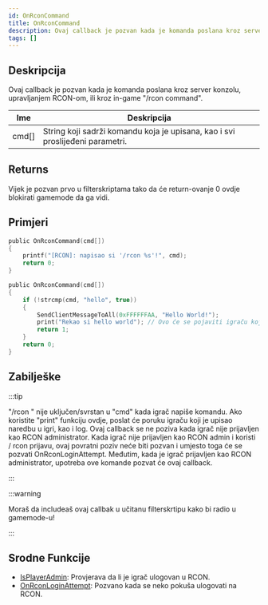 ```yaml
---
id: OnRconCommand
title: OnRconCommand
description: Ovaj callback je pozvan kada je komanda poslana kroz server konzolu, upravljanjem RCON-om, ili kroz in-game "/rcon command".
tags: []
---
```


## Deskripcija

Ovaj callback je pozvan kada je komanda poslana kroz server konzolu, upravljanjem RCON-om, ili kroz in-game "/rcon command".

| Ime   | Deskripcija                                                                   |
| ----- | ----------------------------------------------------------------------------- |
| cmd[] | String koji sadrži komandu koja je upisana, kao i svi proslijeđeni parametri. |

## Returns

Vijek je pozvan prvo u filterskriptama tako da će return-ovanje 0 ovdje blokirati gamemode da ga vidi.

## Primjeri

```c
public OnRconCommand(cmd[])
{
    printf("[RCON]: napisao si '/rcon %s'!", cmd);
    return 0;
}

public OnRconCommand(cmd[])
{
    if (!strcmp(cmd, "hello", true))
    {
        SendClientMessageToAll(0xFFFFFFAA, "Hello World!");
        print("Rekao si hello world"); // Ovo će se pojaviti igraču koji je napisao tu rcon komandu u bijeloj boji
        return 1;
    }
    return 0;
}
```

## Zabilješke

:::tip

"/rcon " nije uključen/svrstan u "cmd" kada igrač napiše komandu. Ako koristite "print" funkciju ovdje, poslat će poruku igraču koji je upisao naredbu u igri, kao i log. Ovaj callback se ne poziva kada igrač nije prijavljen kao RCON administrator. Kada igrač nije prijavljen kao RCON admin i koristi / rcon prijavu, ovaj povratni poziv neće biti pozvan i umjesto toga će se pozvati OnRconLoginAttempt. Međutim, kada je igrač prijavljen kao RCON administrator, upotreba ove komande pozvat će ovaj callback.

:::

:::warning

Moraš da includeaš ovaj callbak u učitanu filterskrtipu kako bi radio u gamemode-u!

:::

## Srodne Funkcije

- [IsPlayerAdmin](../functions/IsPlayerAdmin.md): Provjerava da li je igrač ulogovan u RCON.
- [OnRconLoginAttempt](OnRconLoginAttempt.md): Pozvano kada se neko pokuša ulogovati na RCON.
